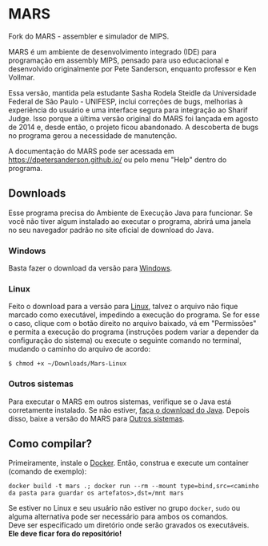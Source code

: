 # MARS

Fork do MARS - assembler e simulador de MIPS.

MARS é um ambiente de desenvolvimento integrado (IDE) para programação em assembly MIPS, pensado para uso educacional e desenvolvido originalmente por Pete Sanderson, enquanto professor e Ken Vollmar.

Essa versão, mantida pela estudante Sasha Rodela Steidle da Universidade Federal de São Paulo - UNIFESP, inclui correções de bugs, melhorias à experiência do usuário e uma interface segura para integração ao Sharif Judge. Isso porque a última versão original do MARS foi lançada em agosto de 2014 e, desde então, o projeto ficou abandonado. A descoberta de bugs no programa gerou a necessidade de manutenção.

A documentação do MARS pode ser acessada em https://dpetersanderson.github.io/ ou pelo menu "Help" dentro do programa.

## Downloads

Esse programa precisa do Ambiente de Execução Java para funcionar. Se você não tiver algum instalado ao executar o programa, abrirá uma janela no seu navegador padrão no site oficial de download do Java.

### Windows

Basta fazer o download da versão para [Windows](https://github.com/Sa-RSt/MARS/releases/download/v4.6.2/Mars-Windows.exe).

### Linux

Feito o download para a versão para [Linux](https://github.com/Sa-RSt/MARS/releases/download/v4.6.2/Mars-Linux), talvez o arquivo não fique marcado como executável, impedindo a execução do programa.
Se for esse o caso, clique com o botão direito no arquivo baixado, vá em "Permissões" e permita a execução do programa (instruções podem variar a depender da configuração do sistema) ou execute o seguinte comando no terminal, mudando o caminho do arquivo de acordo:
```
$ chmod +x ~/Downloads/Mars-Linux
```

### Outros sistemas

Para executar o MARS em outros sistemas, verifique se o Java está corretamente instalado. Se não estiver, [faça o download do Java](https://www.java.com/download/). Depois disso, baixe a versão do MARS para [Outros sistemas](https://github.com/Sa-RSt/MARS/releases/download/v4.6.2/Mars.jar).

## Como compilar?

Primeiramente, instale o [Docker](https://docs.docker.com/get-started/). Então, construa e execute um container (comando de exemplo):
```
docker build -t mars .; docker run --rm --mount type=bind,src=<caminho da pasta para guardar os artefatos>,dst=/mnt mars
```
Se estiver no Linux e seu usuário não estiver no grupo `docker`, `sudo` ou alguma alternativa pode ser necessário para ambos os comandos.  
Deve ser especificado um diretório onde serão gravados os executáveis. **Ele deve ficar fora do repositório!**
